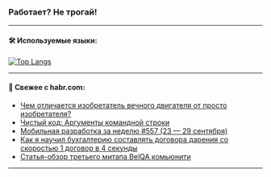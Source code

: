 ### Работает? Не трогай!

---
<!--
#### 🛠️ Technical stack:

![Java](https://img.shields.io/badge/Java-informational?logo=Oracle&style=flat&logoColor=white&color=FF4500)
![Kotlin](https://img.shields.io/badge/Kotlin-informational?logo=Kotlin&style=flat&logoColor=white&color=774D97)
![TS](https://img.shields.io/badge/TypeScript-informational?logo=typeScript&style=flat&logoColor=black&color=017acc)
![Python](https://img.shields.io/badge/Python-informational?logo=Python&style=flat&logoColor=black&color=ffdd54) <br>
![Spring](https://img.shields.io/badge/Spring-informational?logo=Spring&style=flat&logoColor=white&color=6DB33F) 
![SpringBoot](https://img.shields.io/badge/SpringBoot-informational?logo=SpringBoot&style=flat&logoColor=white&color=6DB33F)
![Nest](https://img.shields.io/badge/NestJS-informational?logo=NestJS&style=flat&logoColor=white&color=E0234E) 
![NodeJS](https://img.shields.io/badge/NodeJS-informational?logo=node.js&style=flat&logoColor=white&color=70A760)<br>
![PostgreSQL](https://img.shields.io/badge/PostgreSQL-informational?logo=PostgreSQL&style=flat&logoColor=white&color=DAA520)
![MongoDB](https://img.shields.io/badge/MongoDB-informational?logo=MongoDB&style=flat&logoColor=white&color=870000)
![Apache](https://img.shields.io/badge/Apache-informational?logo=apache&style=flat&logoColor=white&color=f74e28)

___ 
-->

#### 🛠️ Используемые языки:

[![Top Langs](https://github-readme-stats-u2qms2cxw-advtsettinggmailcoms-projects.vercel.app/api/top-langs/?username=zloylis&langs_count=10&hide_title=true&title_color=e6edf3&size_weight=0.5&count_weight=0.5&layout=compact&hide_progress=true&hide_border=true&theme=dracula)](https://github.com/zloylis)

<!---


####  :octocat:&nbsp;&nbsp; Статистика:

![GitHub stats](https://github-readme-stats-u2qms2cxw-advtsettinggmailcoms-projects.vercel.app/api?username=zloylis&show_icons=true&hide_border=true&theme=dracula&title_color=e6edf3&include_all_commits=true&count_private=true&hide_rank=false&hide_title=true&rank_icon=github)
-->
---

#### 💬 Свежее с habr.com:

<!-- BLOG-POST-LIST:START -->
- [Чем отличается изобретатель вечного двигателя от просто изобретателя?](https://habr.com/ru/articles/828652/?utm_source=habrahabr&utm_medium=rss&utm_campaign=828652)
- [Чистый код: Аргументы командной строки](https://habr.com/ru/articles/838464/?utm_source=habrahabr&utm_medium=rss&utm_campaign=838464)
- [Мобильная разработка за неделю #557 &lpar;23 — 29 сентября&rpar;](https://habr.com/ru/companies/productivity_inside/articles/846940/?utm_source=habrahabr&utm_medium=rss&utm_campaign=846940)
- [Как я научил бухгалтерию составлять договора дарения со скоростью 1 договор в 4 секунды](https://habr.com/ru/articles/843488/?utm_source=habrahabr&utm_medium=rss&utm_campaign=843488)
- [Статья-обзор третьего митапа BelQA комьюнити](https://habr.com/ru/articles/846930/?utm_source=habrahabr&utm_medium=rss&utm_campaign=846930)
<!-- BLOG-POST-LIST:END -->

---
